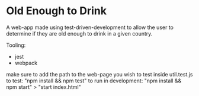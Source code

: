 # Old Enough to Drink 

A web-app made using test-driven-development to allow the user to determine if they are old enough to drink in a given country. 

Tooling: 
* jest
* webpack
 
make sure to add the path to the web-page you wish to test inside util.test.js 
to test: "npm install && npm test"
to run in development: "npm install && npm start" > "start index.html" 
